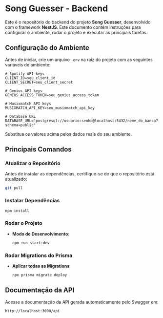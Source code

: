 # Song Guesser - Backend

Este é o repositório do backend do projeto **Song Guesser**, desenvolvido com o framework **NestJS**. Este documento contém instruções para configurar o ambiente, rodar o projeto e executar as principais tarefas.


## Configuração do Ambiente

Antes de iniciar, crie um arquivo `.env` na raiz do projeto com as seguintes variáveis de ambiente:

```properties
# Spotify API keys
CLIENT_ID=seu_client_id
CLIENT_SECRET=seu_client_secret

# Genius API keys
GENIUS_ACCESS_TOKEN=seu_genius_access_token

# Musixmatch API keys
MUSIXMATCH_API_KEY=seu_musixmatch_api_key

# Database URL
DATABASE_URL="postgresql://usuario:senha@localhost:5432/nome_do_banco?schema=public"
```

Substitua os valores acima pelos dados reais do seu ambiente.

## Principais Comandos

### Atualizar o Repositório

Antes de instalar as dependências, certifique-se de que o repositório está atualizado:
```bash
git pull
```

### Instalar Dependências
```bash
npm install
```

### Rodar o Projeto

- **Modo de Desenvolvimento**:
  ```bash
  npm run start:dev
  ```

### Rodar Migrations do Prisma

- **Aplicar todas as Migrations**:
  ```bash
  npx prisma migrate deploy
  ```

## Documentação da API

Acesse a documentação da API gerada automaticamente pelo Swagger em:
```
http://localhost:3000/api
```
